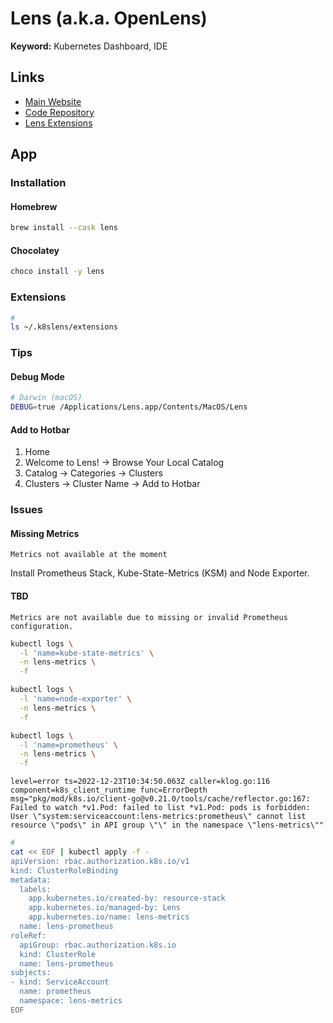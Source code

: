 # Lens (a.k.a. OpenLens)

<!--
https://www.youtube.com/watch?v=zW-E8THfvPY
-->

**Keyword:** Kubernetes Dashboard, IDE

## Links

- [Main Website](https://k8slens.dev/)
- [Code Repository](https://github.com/lensapp/lens)
- [Lens Extensions](https://github.com/lensapp/lens-extensions)

## App

### Installation

#### Homebrew

```sh
brew install --cask lens
```

#### Chocolatey

```sh
choco install -y lens
```

### Extensions

```sh
#
ls ~/.k8slens/extensions
```

### Tips

#### Debug Mode

```sh
# Darwin (macOS)
DEBUG=true /Applications/Lens.app/Contents/MacOS/Lens
```

#### Add to Hotbar

1. Home
2. Welcome to Lens! -> Browse Your Local Catalog
3. Catalog -> Categories -> Clusters
4. Clusters -> Cluster Name -> Add to Hotbar

### Issues

#### Missing Metrics

```log
Metrics not available at the moment
```

Install Prometheus Stack, Kube-State-Metrics (KSM) and Node Exporter.

#### TBD

```log
Metrics are not available due to missing or invalid Prometheus configuration.
```

```sh
kubectl logs \
  -l 'name=kube-state-metrics' \
  -n lens-metrics \
  -f

kubectl logs \
  -l 'name=node-exporter' \
  -n lens-metrics \
  -f

kubectl logs \
  -l 'name=prometheus' \
  -n lens-metrics \
  -f
```

```log
level=error ts=2022-12-23T10:34:50.063Z caller=klog.go:116 component=k8s_client_runtime func=ErrorDepth msg="pkg/mod/k8s.io/client-go@v0.21.0/tools/cache/reflector.go:167: Failed to watch *v1.Pod: failed to list *v1.Pod: pods is forbidden: User \"system:serviceaccount:lens-metrics:prometheus\" cannot list resource \"pods\" in API group \"\" in the namespace \"lens-metrics\""
```

```sh
#
cat << EOF | kubectl apply -f -
apiVersion: rbac.authorization.k8s.io/v1
kind: ClusterRoleBinding
metadata:
  labels:
    app.kubernetes.io/created-by: resource-stack
    app.kubernetes.io/managed-by: Lens
    app.kubernetes.io/name: lens-metrics
  name: lens-prometheus
roleRef:
  apiGroup: rbac.authorization.k8s.io
  kind: ClusterRole
  name: lens-prometheus
subjects:
- kind: ServiceAccount
  name: prometheus
  namespace: lens-metrics
EOF
```
